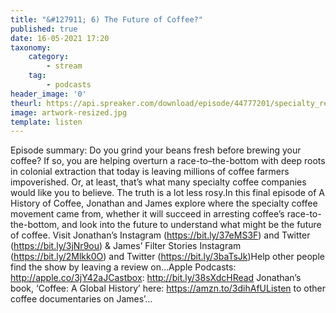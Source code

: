 ```yaml
---
title: "&#127911; 6) The Future of Coffee?"
published: true
date: 16-05-2021 17:20
taxonomy:
    category:
        - stream
    tag:
        - podcasts
header_image: '0'
theurl: https://api.spreaker.com/download/episode/44777201/specialty_re_record_edit_10_ahoc.mp3
image: artwork-resized.jpg
template: listen
--- 
```

Episode summary: Do you grind your beans fresh before brewing your coffee? If so, you are helping overturn a race-to–the-bottom with deep roots in colonial extraction that today is leaving millions of coffee farmers impoverished. Or, at least, that’s what many specialty coffee companies would like you to believe. The truth is a lot less rosy.In this final episode of A History of Coffee, Jonathan and James explore where the specialty coffee movement came from, whether it will succeed in arresting coffee’s race-to-the-bottom, and look into the future to understand what might be the future of coffee. Visit Jonathan’s Instagram (https://bit.ly/37eMS3F) and Twitter (https://bit.ly/3jNr9ou) & James’ Filter Stories Instagram (https://bit.ly/2Mlkk0O) and Twitter (https://bit.ly/3baTsJk)Help other people find the show by leaving a review on…Apple Podcasts: http://apple.co/3jY42aJCastbox: http://bit.ly/38sXdcHRead Jonathan’s book, ‘Coffee: A Global History’ here: https://amzn.to/3dihAfUListen to other coffee documentaries on James’…
